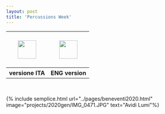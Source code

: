 ```yaml
---
layout: post
title: 'Percussions Week'
---
```


<table style="width:100%">
  <tr>
    <th>
    <a href="{{ site.github.url }}/pages/beneventi_ita.html"><img src="{{ site.github.url }}/assets/img/pages_imm/icone/italy-flag-xs.jpg" width="50" vspace="20" hspace="20"></a>
    </th>
    <th>
    <a href="{{ site.github.url }}/pages/beneventi_eng.html"><img src="{{ site.github.url }}/assets/img/pages_imm/icone/united-kingdom-flag-xs.jpg" width="50" ></a>
    </th>
  </tr>
  <tr>
    <th>versione ITA</th>
    <th>ENG version</th>
  </tr>
</table>

<br>

{% include semplice.html url="../pages/beneventi2020.html" image="projects/2020gen/IMG_0471.JPG" text="Avidi Lumi"%}

